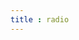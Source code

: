 ```yaml
---
title : radio
---
```


<!-- ## radio -->

<!-- UTSCOMJSON.radio.name -->

<!-- UTSCOMJSON.radio.description -->

<!-- UTSCOMJSON.radio.compatibility -->

<!-- UTSCOMJSON.radio.attribute -->

<!-- UTSCOMJSON.radio.event -->

<!-- UTSCOMJSON.radio.component_type -->

<!-- UTSCOMJSON.radio.children -->

<!-- UTSCOMJSON.radio.example -->

<!-- UTSCOMJSON.radio.reference -->
